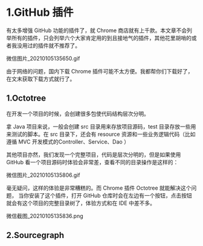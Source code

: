 # 1.GitHub 插件

有太多增强 GitHub 功能的插件了，就 Chrome 商店就有上千款。本文章不会列举所有的插件，只会列举六个大家肯定用的到且接地气的插件，其他花里胡哨的或者我没用过的插件就不推荐了。

微信图片_20210105135650.gif

由于网络的问题，国内下载 Chrome 插件可能不太方便。我都帮你们下载好了，在文末获取下载方式就行了。

## 1.Octotree

在开发一个项目的时候，会创建很多包使代码结构层次分明。

拿 Java 项目来说，一般会创建 src 目录用来存放项目源码，test 目录存放一些用来测试的脚本。在 src 目录下，还会有 resource 资源和一些业务逻辑代码（比如遵循 MVC 开发模式的Controller、Service、Dao ）

其他项目亦然，我们发现一个完整项目，代码是层次分明的，但是如果使用 GitHub 看一个项目源码时体验会非常差，查看不同的目录操作是这样的：

微信图片_20210105135806.gif

毫无疑问，这样的体验是非常糟糕的。而 Chrome 插件 Octotree 就能解决这个问题， 当你安装了这个插件，打开 GitHub 仓库时会在左边有一个按钮，点击按钮就会有这个项目的完整目录树了，体验方式和在 IDE 中差不多。

微信截图_20210105135836.png


## 2.Sourcegraph  

